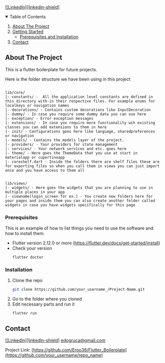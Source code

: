 [![LinkedIn][linkedin-shield]][linkedin-url]


<!-- TABLE OF CONTENTS -->
<details open="open">
  <summary>Table of Contents</summary>
  <ol>
    <li>
      <a href="#about-the-project">About The Project</a>
    </li>
    <li>
      <a href="#getting-started">Getting Started</a>
      <ul>
        <li><a href="#prerequisites">Prerequisites and Installation</a></li>
      </ul>
    </li>
    <li><a href="#contact">Contact</a></li>
  </ol>
</details>



<!-- ABOUT THE PROJECT -->
## About The Project

This is a flutter boilerplate for future projects.

Here is the folder structure we have been using in this project

```

lib/core/
|- constants/ -  All the application level constants are defined in this directory with-in their respective files. For example enums for localkeys or navigation names
|- decorations/ - Contains custom decorations like InputDecoration
|- dummy/ - In case you require some dummy data you can use here
|- exception/ - Error exception messages
|- extensions/ - In case you require more functionality wih existing classes you can add extensions to them in here
|- init/ - Configurations goes here like language, sharedpreferences or navigation
|- models/ - Contains the models layer of the project.
|- providers/ - Your providers for state management
|- services/ - Your network services and etc. goes here
|- theme/ - Here goes the ThemeData that you use at start in materialapp or cupertinoapp
|- coreshelf.dart - Inside the folders there are shelf files these are for exporting files so when you call them in views you can just import once and you have access to them all

```

```

lib/views/
|- widgets/ - Here goes the widgets that you are planning to use in multiple places in your app
|- viewname(login_screen for ex.) - You create new folders here for your pages and inside them you can also create another folder called widgets in case you have widgets specifically for this page

```



### Prerequisites

This is an example of how to list things you need to use the software and how to install them.
  
* Flutter version 2.12.0 or more (https://flutter.dev/docs/get-started/install)
* Check your version
  ```
  flutter doctor
  ```

### Installation

1. Clone the repo
   ```sh
   git clone https://github.com/your_username_/Project-Name.git
   ```
2. Go to the folder where you cloned
3. Edit necessary parts and run it
   ```
   flutter run
   ```


<!-- CONTACT -->
## Contact

[![LinkedIn][linkedin-shield]][linkedin-url] 
edogruca@gmail.com

Project Link: [https://github.com/Eroo36/Flutter_Boilerplate](https://github.com/your_username/repo_name)




<!-- MARKDOWN LINKS & IMAGES -->
<!-- https://www.markdownguide.org/basic-syntax/#reference-style-links -->
[linkedin-url]: https://www.linkedin.com/in/edogruca/
